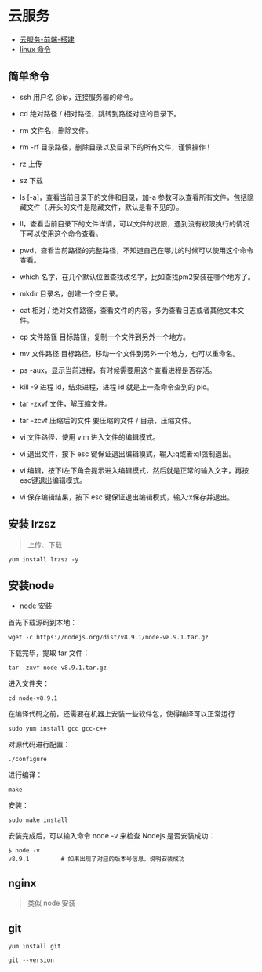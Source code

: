 # 云服务

- [云服务-前端-搭建](https://mp.weixin.qq.com/s/sHy1oajwy_FDy07sMTFmUA)
- [linux 命令](http://wangchujiang.com/linux-command/)

## 简单命令

- ssh 用户名 @ip，连接服务器的命令。

- cd 绝对路径 / 相对路径，跳转到路径对应的目录下。

- rm 文件名，删除文件。

- rm -rf 目录路径，删除目录以及目录下的所有文件，谨慎操作 !

- rz 上传

- sz 下载

- ls [-a]，查看当前目录下的文件和目录，加-a 参数可以查看所有文件，包括隐藏文件（.开头的文件是隐藏文件，默认是看不见的）。

- ll，查看当前目录下的文件详情，可以文件的权限，遇到没有权限执行的情况下可以使用这个命令查看。

- pwd，查看当前路径的完整路径，不知道自己在哪儿的时候可以使用这个命令查看。

- which 名字，在几个默认位置查找改名字，比如查找pm2安装在哪个地方了。

- mkdir 目录名，创建一个空目录。

- cat 相对 / 绝对文件路径，查看文件的内容，多为查看日志或者其他文本文件。

- cp 文件路径  目标路径，复制一个文件到另外一个地方。

- mv 文件路径  目标路径，移动一个文件到另外一个地方，也可以重命名。

- ps -aux，显示当前进程，有时候需要用这个查看进程是否存活。

- kill -9 进程 id，结束进程，进程 id 就是上一条命令查到的 pid。

- tar -zxvf 文件，解压缩文件。

- tar -zcvf 压缩后的文件 要压缩的文件 / 目录，压缩文件。

- vi 文件路径，使用 vim 进入文件的编辑模式。

- vi 退出文件，按下 esc 键保证退出编辑模式，输入:q或者:q!强制退出。

- vi 编辑，按下i左下角会提示进入编辑模式，然后就是正常的输入文字，再按esc键退出编辑模式。

- vi 保存编辑结果，按下 esc 键保证退出编辑模式，输入:x保存并退出。

## 安装 lrzsz

> 上传、下载

```yum
yum install lrzsz -y
```

## 安装node

- [node 安装](https://segmentfault.com/a/1190000012297511)

首先下载源码到本地：

```linux
wget -c https://nodejs.org/dist/v8.9.1/node-v8.9.1.tar.gz
```

下载完毕，提取 tar 文件：

```linux
tar -zxvf node-v8.9.1.tar.gz
```

进入文件夹：

```linux
cd node-v8.9.1
```

在编译代码之前，还需要在机器上安装一些软件包，使得编译可以正常运行：

```linux
sudo yum install gcc gcc-c++
```

对源代码进行配置：

```linux
./configure
```

进行编译：

```linux
make
```

安装：

```linux
sudo make install
```

安装完成后，可以输入命令 node -v 来检查 Nodejs 是否安装成功：

```linux
$ node -v
v8.9.1         # 如果出现了对应的版本号信息，说明安装成功
```

## nginx

> 类似 node 安装

## git

```linux
yum install git

git --version
```